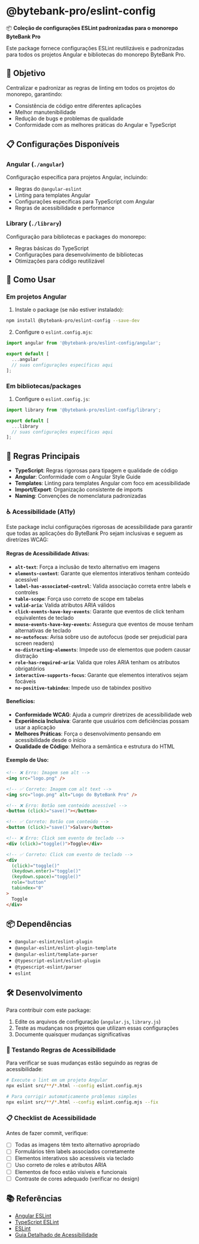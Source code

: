 # @bytebank-pro/eslint-config

📦 **Coleção de configurações ESLint padronizadas para o monorepo ByteBank Pro**

Este package fornece configurações ESLint reutilizáveis e padronizadas para todos os projetos Angular e bibliotecas do monorepo ByteBank Pro.

## 🎯 Objetivo

Centralizar e padronizar as regras de linting em todos os projetos do monorepo, garantindo:

- Consistência de código entre diferentes aplicações
- Melhor manutenibilidade
- Redução de bugs e problemas de qualidade
- Conformidade com as melhores práticas do Angular e TypeScript

## 📋 Configurações Disponíveis

### Angular (`./angular`)

Configuração específica para projetos Angular, incluindo:

- Regras do `@angular-eslint`
- Linting para templates Angular
- Configurações específicas para TypeScript com Angular
- Regras de acessibilidade e performance

### Library (`./library`)

Configuração para bibliotecas e packages do monorepo:

- Regras básicas do TypeScript
- Configurações para desenvolvimento de bibliotecas
- Otimizações para código reutilizável

## 🚀 Como Usar

### Em projetos Angular

1. Instale o package (se não estiver instalado):

```bash
npm install @bytebank-pro/eslint-config --save-dev
```

2. Configure o `eslint.config.mjs`:

```javascript
import angular from '@bytebank-pro/eslint-config/angular';

export default [
  ...angular
  // suas configurações específicas aqui
];
```

### Em bibliotecas/packages

1. Configure o `eslint.config.js`:

```javascript
import library from '@bytebank-pro/eslint-config/library';

export default [
  ...library
  // suas configurações específicas aqui
];
```

## 🔧 Regras Principais

- **TypeScript**: Regras rigorosas para tipagem e qualidade de código
- **Angular**: Conformidade com o Angular Style Guide
- **Templates**: Linting para templates Angular com foco em acessibilidade
- **Import/Export**: Organização consistente de imports
- **Naming**: Convenções de nomenclatura padronizadas

### ♿ Acessibilidade (A11y)

Este package inclui configurações rigorosas de acessibilidade para garantir que todas as aplicações do ByteBank Pro sejam inclusivas e seguem as diretrizes WCAG:

#### Regras de Acessibilidade Ativas:

- **`alt-text`**: Força a inclusão de texto alternativo em imagens
- **`elements-content`**: Garante que elementos interativos tenham conteúdo acessível
- **`label-has-associated-control`**: Valida associação correta entre labels e controles
- **`table-scope`**: Força uso correto de scope em tabelas
- **`valid-aria`**: Valida atributos ARIA válidos
- **`click-events-have-key-events`**: Garante que eventos de click tenham equivalentes de teclado
- **`mouse-events-have-key-events`**: Assegura que eventos de mouse tenham alternativas de teclado
- **`no-autofocus`**: Avisa sobre uso de autofocus (pode ser prejudicial para screen readers)
- **`no-distracting-elements`**: Impede uso de elementos que podem causar distração
- **`role-has-required-aria`**: Valida que roles ARIA tenham os atributos obrigatórios
- **`interactive-supports-focus`**: Garante que elementos interativos sejam focáveis
- **`no-positive-tabindex`**: Impede uso de tabindex positivo

#### Benefícios:

- **Conformidade WCAG**: Ajuda a cumprir diretrizes de acessibilidade web
- **Experiência Inclusiva**: Garante que usuários com deficiências possam usar a aplicação
- **Melhores Práticas**: Força o desenvolvimento pensando em acessibilidade desde o início
- **Qualidade de Código**: Melhora a semântica e estrutura do HTML

#### Exemplo de Uso:

```html
<!-- ❌ Erro: Imagem sem alt -->
<img src="logo.png" />

<!-- ✅ Correto: Imagem com alt text -->
<img src="logo.png" alt="Logo do ByteBank Pro" />

<!-- ❌ Erro: Botão sem conteúdo acessível -->
<button (click)="save()"></button>

<!-- ✅ Correto: Botão com conteúdo -->
<button (click)="save()">Salvar</button>

<!-- ❌ Erro: Click sem evento de teclado -->
<div (click)="toggle()">Toggle</div>

<!-- ✅ Correto: Click com evento de teclado -->
<div
  (click)="toggle()"
  (keydown.enter)="toggle()"
  (keydown.space)="toggle()"
  role="button"
  tabindex="0"
>
  Toggle
</div>
```

## 📦 Dependências

- `@angular-eslint/eslint-plugin`
- `@angular-eslint/eslint-plugin-template`
- `@angular-eslint/template-parser`
- `@typescript-eslint/eslint-plugin`
- `@typescript-eslint/parser`
- `eslint`

## 🛠️ Desenvolvimento

Para contribuir com este package:

1. Edite os arquivos de configuração (`angular.js`, `library.js`)
2. Teste as mudanças nos projetos que utilizam essas configurações
3. Documente quaisquer mudanças significativas

### 🧪 Testando Regras de Acessibilidade

Para verificar se suas mudanças estão seguindo as regras de acessibilidade:

```bash
# Execute o lint em um projeto Angular
npx eslint src/**/*.html --config eslint.config.mjs

# Para corrigir automaticamente problemas simples
npx eslint src/**/*.html --config eslint.config.mjs --fix
```

### 📋 Checklist de Acessibilidade

Antes de fazer commit, verifique:

- [ ] Todas as imagens têm texto alternativo apropriado
- [ ] Formulários têm labels associados corretamente
- [ ] Elementos interativos são acessíveis via teclado
- [ ] Uso correto de roles e atributos ARIA
- [ ] Elementos de foco estão visíveis e funcionais
- [ ] Contraste de cores adequado (verificar no design)

## 📚 Referências

- [Angular ESLint](https://github.com/angular-eslint/angular-eslint)
- [TypeScript ESLint](https://typescript-eslint.io/)
- [ESLint](https://eslint.org/)
- [Guia Detalhado de Acessibilidade](./docs/guidelines/ACCESSIBILITY_GUIDELINES.md)
